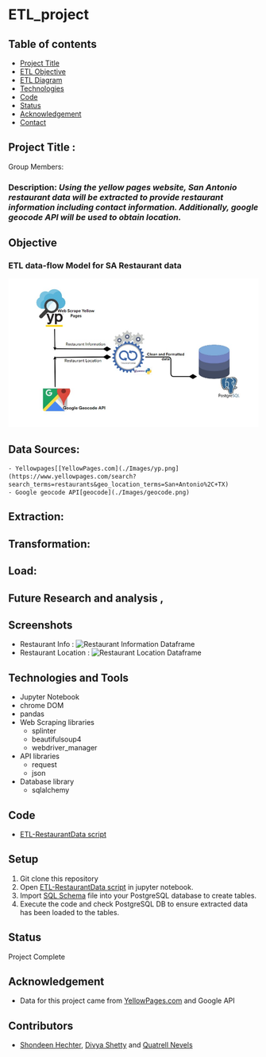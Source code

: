 # ETL_project


## Table of contents
* [Project Title ](#project-title)
* [ETL Objective](#etl-objective)
* [ETL Diagram](#etl-diagram)
* [Technologies](#technologies)
* [Code](#code)
* [Status](#status)
* [Acknowledgement ](#acknowledgement )
* [Contact](#contact)



## Project Title : 

Group Members:

### Description: *Using the yellow pages website, San Antonio restaurant data will be extracted to provide restaurant information including contact information. Additionally, google geocode API will be used to obtain location.*

## Objective

### ETL data-flow Model for SA Restaurant data
![ETL data flow model](./Images/ETL-diagram.jpg)
 

## Data Sources:
	- Yellowpages[[YellowPages.com](./Images/yp.png](https://www.yellowpages.com/search?search_terms=restaurants&geo_location_terms=San+Antonio%2C+TX)
	- Google geocode API[geocode](./Images/geocode.png)


## Extraction:


## Transformation:


## Load:

## Future Research and analysis , 




## Screenshots
- Restaurant Info : 
![Restaurant Information Dataframe](./Images/pybank_result.jpg)
- Restaurant Location : 
![Restaurant Location Dataframe](./Images/pypoll_result.jpg)

## Technologies and Tools
* Jupyter Notebook
* chrome DOM
* pandas
* Web Scraping libraries
	* splinter
	* beautifulsoup4
	* webdriver_manager
* API libraries
	* request
	* json
* Database library
	* sqlalchemy
	
	

## Code 
- [ETL-RestaurantData script](/ETL-RestaurantData.ipynb)



## Setup
1. Git clone this repository
2. Open [ETL-RestaurantData script](/ETL-RestaurantData.ipynb) in jupyter notebook.
3. Import [SQL Schema](/schema.sql) file into your PostgreSQL database to create tables.
4. Execute the code and check PostgreSQL DB to ensure extracted data has been loaded to the tables.


## Status
Project Complete

## Acknowledgement 
- Data for this project came from [YellowPages.com](https://www.yellowpages.com/search?search_terms=restaurants&geo_location_terms=San+Antonio%2C+TX) and Google API


## Contributors
- [Shondeen Hechter](https://github.com/shechter430), [Divya Shetty](https://github.com/divya-gh) and
[Quatrell Nevels]() 


 

























